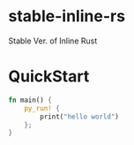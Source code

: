 # stable-inline-rs
Stable Ver. of Inline Rust

# QuickStart
```rust
fn main() {
    py_run! {
        print("hello world")
    };
}
```
